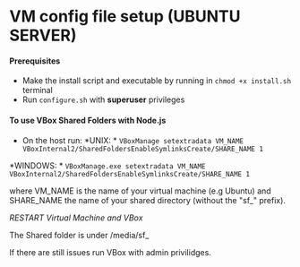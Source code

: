 # VM config file setup (UBUNTU SERVER)

#### Prerequisites
* Make the install script and executable by running in `chmod +x install.sh` terminal
* Run `configure.sh` with **superuser** privileges

#### To use VBox Shared Folders with Node.js
* On the host run:
*UNIX: * `VBoxManage setextradata VM_NAME VBoxInternal2/SharedFoldersEnableSymlinksCreate/SHARE_NAME 1`

*WINDOWS: * `VBoxManage.exe setextradata VM_NAME VBoxInternal2/SharedFoldersEnableSymlinksCreate/SHARE_NAME 1`

where VM_NAME is the name of your virtual machine (e.g Ubuntu) and SHARE_NAME the name of your shared directory (without the "sf_" prefix).

*RESTART Virtual Machine and VBox*

The Shared folder is under /media/sf_<share name>

If there are still issues run VBox with admin privilidges.